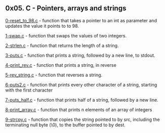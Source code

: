 ## 0x05. C - Pointers, arrays and strings

[0-reset_to_98.c](./0-reset_to_98.c) - function that takes a pointer to an int as parameter and updates the value it points to to 98.

[1-swap.c](./1-swap.c) - function that swaps the values of two integers.

[2-strlen.c](./2-strlen.c) - function that returns the length of a string.

[3-puts.c](./3-puts.c) - function that prints a string, followed by a new line, to stdout.

[4-print_rev.c](./4-print_rev.c) -  function that prints a string, in reverse

[5-rev_string.c](./5-rev_string.c) - function that reverses a string.

[6-puts2.c](./6-puts2.c) - function that prints every other character of a string, starting with the first character

[7-puts_half.c](./7-puts_half.c) - function that prints half of a string, followed by a new line.

[8-print_array.c](./8-print_array.c) - function that prints n elements of an array of integers

[9-strcpy.c](./strcpy.c) - function that copies the string pointed to by src, including the terminating null byte (\0), to the buffer pointed to by dest.



